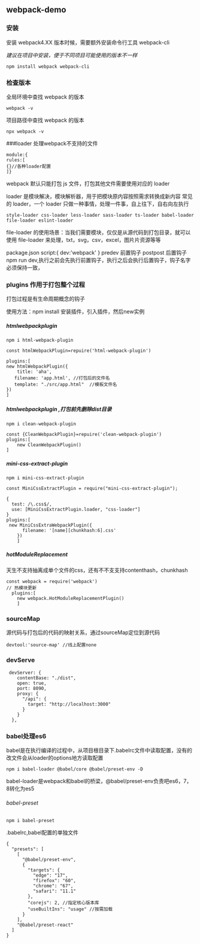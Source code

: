 ## webpack-demo

### 安装
安装 webpack4.XX 版本时候，需要额外安装命令行工具 webpack-cli

_建议在项目中安装，便于不同项目可能使用的版本不一样_

```
npm install webpack webpack-cli
```

### 检查版本

全局环境中查找 webpack 的版本

```
webpack -v
```

项目路径中查找 webpack 的版本

```
npx webpack -v
```

###loader  处理webpack不支持的文件
```
module:{
rules:[
{}//各种loader配置
]}
```
 webpack 默认只能打包 js 文件，打包其他文件需要使用对应的 loader

loader 是模块解决，模块解析器，用于把模块原内容按照需求转换成新内容
常见的 loader，一个 loader 只做一种事情，处理一件事，自上往下，自右向左执行

```
style-loader css-loader less-loader sass-loader ts-loader babel-loader file-loader eslint-loader
```

file-loader 的使用场景：当我们需要模块，仅仅是从源代码到打包目录，就可以使⽤ file-loader 来处理，txt，svg，csv，excel，图⽚片资源等等

package.json
script:{
dev:'webpack'
}
predev 前置钩子
postpost 后置钩子
npm run dev,执行之前会先执行前置钩子，执行之后会执行后置钩子，钩子名字必须保持一致，

### plugins 作用于打包整个过程
打包过程是有生命周期概念的钩子

使用方法：npm install 安装插件，引入插件，然后new实例
##### htmlwebpackplugin

```
npm i html-webpack-plugin
```

```
const htmlWebpackPlugin=repuire('html-webpack-plugin')

plugins:[
new htmlWebpackPlugin({
	title: 'aha',
   filename: 'app.html', //打包后的文件名
   template: "./src/app.html"  //模板文件名
})
]
```
##### htmlwebpackplugin ,打包前先删除dist目录

```
npm i clean-webpack-plugin
```

```
const {CleanWebpackPlugin}=repuire('clean-webpack-plugin')
plugins:[
	new CleanWebpackPlugin()
]
```
##### mini-css-extract-plugin
```
npm i mini-css-extract-plugin
```
```
const MiniCssExtractPlugin = require("mini-css-extract-plugin");

{
  test: /\.css$/,
  use: [MiniCssExtractPlugin.loader, "css-loader"]
}
plugins:[
 new MiniCssExtraWebpackPlugin({
      filename: '[name][chunkhash:6].css'
    })
    ]
```
##### hotModuleReplacement
天生不支持抽离成单个文件的css，还有不不⽀支持contenthash，chunkhash
```
const webpack = require('webpack')
// 热模块更新
  plugins:[
    new webpack.HotModuleReplacementPlugin()
    ]
```

### sourceMap
源代码与打包后的代码的映射关系，通过sourceMap定位到源代码

```
devtool:'source-map' //线上配置none
```
### devServe

```
 devServer: {
    contentBase: "./dist",
    open: true,
    port: 8090,
    proxy: {
      "/api": {
        target: "http://localhost:3000"
      }
    }
  },
```

### babel处理es6
babel是在执行编译的过程中，从项目根目录下.babelrc文件中读取配置，没有的改文件会从loader的options地方读取配置

```npm i babel-loader @babel/core @babel/preset-env -D
```
babel-loader是webpack和babel的桥梁，@babel/preset-env负责吧es6，7，8转化为es5

###### babel-preset 
```
npm i babel-preset
```

.babelrc,babel配置的单独文件
```
{
  "presets": [
    [
      "@babel/preset-env",
      {
        "targets": {
          "edge": "17",
          "firefox": "60",
          "chrome": "67",
          "safari": "11.1"
        },
        "corejs": 2, //指定核心版本库
        "useBuiltIns": "usage" //按需加载
      }
    ],
    "@babel/preset-react"
  ]
}
```



